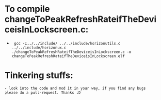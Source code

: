# To compile changeToPeakRefreshRateifTheDeviceisInLockscreen.c:
- ``` gcc -I../../include/ ../../include/horizonutils.c ../../include/horizonux.c ./changeToPeakRefreshRateifTheDeviceisInLockscreen.c -o changeToPeakRefreshRateifTheDeviceisInLockscreen.elf```

# Tinkering stuffs:
    - look into the code and mod it in your way, if you find any bugs please do a pull-request. Thanks :D